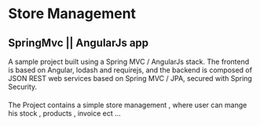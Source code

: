 # Store Management

## SpringMvc || AngularJs app

A sample project built using a Spring MVC / AngularJs stack. The frontend is based on Angular, lodash and requirejs, and the backend is composed of JSON REST web services based on Spring MVC / JPA, secured with Spring Security.

#### 

The Project contains a simple store management , where user can mange his stock , products , invoice ect ...
